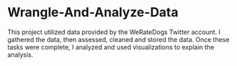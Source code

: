 # Wrangle-And-Analyze-Data

This project utilized data provided by the WeRateDogs Twitter account. 
I gathered the data, then assessed, cleaned and stored the data. 
Once these tasks were complete, I analyzed and used visualizations to explain the analysis.


